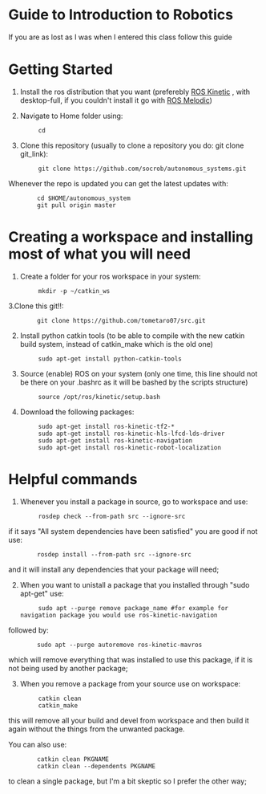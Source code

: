 Guide to Introduction to Robotics
==========

If you are as lost as I was when I entered this class follow this guide

Getting Started
===========

1. Install the ros distribution that you want (preferebly [ROS Kinetic](http://wiki.ros.org/kinetic/Installation/Ubuntu) , with desktop-full, if you couldn't install it go with [ROS Melodic](http://wiki.ros.org/melodic/Installation/Ubuntu))

2. Navigate to Home folder using:

            cd

3. Clone this repository (usually to clone a repository you do: git clone git_link):

            git clone https://github.com/socrob/autonomous_systems.git
            
Whenever the repo is updated you can get the latest updates with:
        
            cd $HOME/autonomous_system
            git pull origin master
            
            
Creating a workspace and installing most of what you will need
===================

1. Create a folder for your ros workspace in your system:

            mkdir -p ~/catkin_ws

3.Clone this git!!:

            git clone https://github.com/tometaro07/src.git

2. Install python catkin tools (to be able to compile with the new catkin build system, instead of catkin_make which is the old one)

            sudo apt-get install python-catkin-tools

3. Source (enable) ROS on your system (only one time, this line should not be there on your .bashrc as it will be bashed by the scripts structure)

            source /opt/ros/kinetic/setup.bash
            
4. Download the following packages:

            sudo apt-get install ros-kinetic-tf2-*
            sudo apt-get install ros-kinetic-hls-lfcd-lds-driver
            sudo apt-get install ros-kinetic-navigation
            sudo apt-get install ros-kinetic-robot-localization
            
            
Helpful commands
================

1. Whenever you install a package in source, go to workspace and use:
            
            rosdep check --from-path src --ignore-src
            
if it says "All system dependencies have been satisfied" you are good if not use:

            rosdep install --from-path src --ignore-src
            
and it will install any dependencies that your package will need;

2. When you want to unistall a package that you installed through "sudo apt-get" use:

            sudo apt --purge remove package_name #for example for navigation package you would use ros-kinetic-navigation
            
followed by:

            sudo apt --purge autoremove ros-kinetic-mavros

which will remove everything that was installed to use this package, if it is not being used by another package;

3. When you remove a package from your source use on workspace:

            catkin clean
            catkin_make
            
this will remove all your build and devel from workspace and then build it again without the things from the unwanted package.

You can also use:

            catkin clean PKGNAME
            catkin clean --dependents PKGNAME
            
to clean a single package, but I'm a bit skeptic so I prefer the other way;
